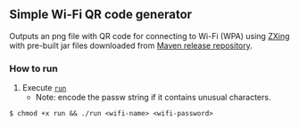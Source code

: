 ## Simple Wi-Fi QR code generator
Outputs an png file with QR code for connecting to Wi-Fi (WPA) using [ZXing](https://github.com/zxing/zxing) with pre-built jar files downloaded from [Maven release repository](https://repo1.maven.org/maven2/com/google/zxing/).

### How to run
1. Execute [`run`](run)
   - Note: encode the passw string if it contains unusual characters.
```
$ chmod +x run && ./run <wifi-name> <wifi-password>
```
